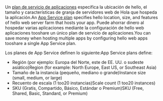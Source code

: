 <span data-ttu-id="e752c-101">Un [plan de servicio de aplicaciones](../articles/app-service/azure-web-sites-web-hosting-plans-in-depth-overview.md) especifica la ubicación de hello, el tamaño y características de granja de servidores web de Hola que hospeda la aplicación.</span><span class="sxs-lookup"><span data-stu-id="e752c-101">An [App Service plan](../articles/app-service/azure-web-sites-web-hosting-plans-in-depth-overview.md) specifies hello location, size, and features of hello web server farm that hosts your app.</span></span> <span data-ttu-id="e752c-102">Puede ahorrar dinero al hospedar varias aplicaciones mediante la configuración de hello web aplicaciones tooshare un único plan de servicio de aplicaciones.</span><span class="sxs-lookup"><span data-stu-id="e752c-102">You can save money when hosting multiple apps by configuring hello web apps tooshare a single App Service plan.</span></span>

<span data-ttu-id="e752c-103">Los planes de App Service definen lo siguiente:</span><span class="sxs-lookup"><span data-stu-id="e752c-103">App Service plans define:</span></span>

* <span data-ttu-id="e752c-104">Región (por ejemplo: Europa del Norte, este de EE. UU. o sudeste asiático)</span><span class="sxs-lookup"><span data-stu-id="e752c-104">Region (for example: North Europe, East US, or Southeast Asia)</span></span>
* <span data-ttu-id="e752c-105">Tamaño de la instancia (pequeño, mediano o grande)</span><span class="sxs-lookup"><span data-stu-id="e752c-105">Instance size (small, medium, or large)</span></span>
* <span data-ttu-id="e752c-106">Recuento de escala (1 too20 instancias)</span><span class="sxs-lookup"><span data-stu-id="e752c-106">Scale count (1 too20 instances)</span></span>
* <span data-ttu-id="e752c-107">SKU (Gratis, Compartido, Básico, Estándar o Premium)</span><span class="sxs-lookup"><span data-stu-id="e752c-107">SKU (Free, Shared, Basic, Standard, or Premium)</span></span>